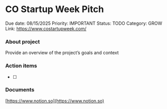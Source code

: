 # CO Startup Week Pitch

Due date: 08/15/2025
Priority: IMPORTANT
Status: TODO
Category: GROW
Link: https://www.costartupweek.com/

### About project

Provide an overview of the project’s goals and context

### Action items

- [ ]  

### Documents

[https://www.notion.so](https://www.notion.so)